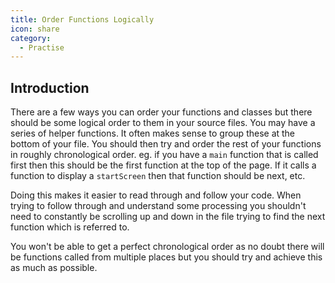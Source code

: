 ```yaml
---
title: Order Functions Logically
icon: share
category:
  - Practise
---
```


## Introduction

There are a few ways you can order your functions and classes but there should be some logical order to them in your source files. You may have a series of helper functions. It often makes sense to group these at the bottom of your file. You should then try and order the rest of your functions in roughly chronological order. eg. if you have a `main` function that is called first then this should be the first function at the top of the page. If it calls a function to display a `startScreen` then that function should be next, etc.

Doing this makes it easier to read through and follow your code. When trying to follow through and understand some processing you shouldn't need to constantly be scrolling up and down in the file trying to find the next function which is referred to.

You won't be able to get a perfect chronological order as no doubt there will be functions called from multiple places but you should try and achieve this as much as possible.
